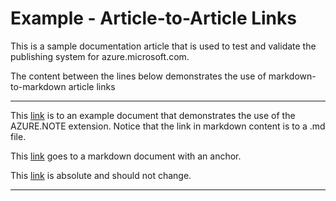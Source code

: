 <properties pageTitle="Documentation Example - Markdown Article to Article Links" metaKeywords="" description="This is an example document" services="" documentationCenter="" title="Documentation Example - Markdown Article to Article Links" solutions="" authors="" videoId="" scriptId="" />

# Example - Article-to-Article Links #
This is a sample documentation article that is used to test and validate the publishing system for azure.microsoft.com.  

The content between the lines below demonstrates the use of markdown-to-markdown article links

---

This <bpt id="p1">[</bpt>link<ept id="p1">](example-azure-note.md)</ept> is to an example document that demonstrates the use of the AZURE.NOTE extension.  Notice that the link in markdown content is to a .md file.

This <bpt id="p1">[</bpt>link<ept id="p1">](example-headings.md#heading-2)</ept> goes to a markdown document with an anchor.

This <bpt id="p1">[</bpt>link<ept id="p1">](https://github.com/Azure/azure-content-test/blob/master/README.md)</ept> is absolute and should not change.

---
